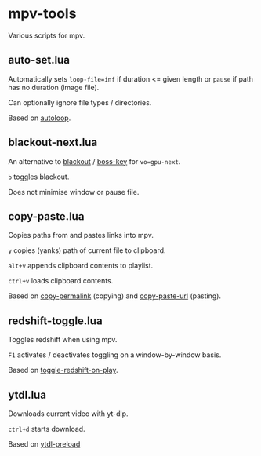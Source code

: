 # mpv-tools
Various scripts for mpv.

## auto-set.lua

Automatically sets `loop-file=inf` if duration <= given length or `pause` if path has no duration (image file).

Can optionally ignore file types / directories.

Based on [autoloop](https://github.com/zc62/mpv-scripts/blob/master/autoloop.lua).

## blackout-next.lua

An alternative to [blackout](https://github.com/sibwaf/mpv-scripts/blob/master/blackout.lua) / [boss-key](https://github.com/detuur/mpv-scripts/blob/master/boss-key.lua) for `vo=gpu-next`.

`b` toggles blackout.

Does not minimise window or pause file.

## copy-paste.lua

Copies paths from and pastes links into mpv.

`y` copies (yanks) path of current file to clipboard.

`alt+v` appends clipboard contents to playlist.

`ctrl+v` loads clipboard contents.

Based on [copy-permalink](https://gist.github.com/olejorgenb/a5194d9bc183dbe0bfb02aac18fe37f9) (copying) and [copy-paste-url](https://github.com/yassin-l/copy-paste-url/blob/master/copy-paste-url.lua) (pasting).

## redshift-toggle.lua

Toggles redshift when using mpv.

`F1` activates / deactivates toggling on a window-by-window basis.

Based on [toggle-redshift-on-play](https://gist.github.com/CreamyCookie/d036b66af4e17ea527d08e303eb96145). 

## ytdl.lua

Downloads current video with yt-dlp.

`ctrl+d` starts download.

Based on [ytdl-preload](https://gist.github.com/bitingsock/17d90e3deeb35b5f75e55adb19098f58)

